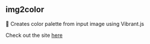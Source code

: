 ## img2color

:art: Creates color palette from input image using Vibrant.js

Check out the site [here](http://kfrankc.com/img2color)
